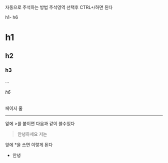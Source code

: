 <!--  주석  -->
<!-- 자동 주석 -->
자동으로 주석하는 방법 주석영역 선택후 CTRL+/하면 된다

h1- h6

# h1
## h2
### h3
...
###### h6
페이지 줄
___


앞에 >를 붙이면 다음과 같이 쓸수있다
>안녕하세요
>저는

앞에 *을 쓰면 이렇게 된다

* 안녕